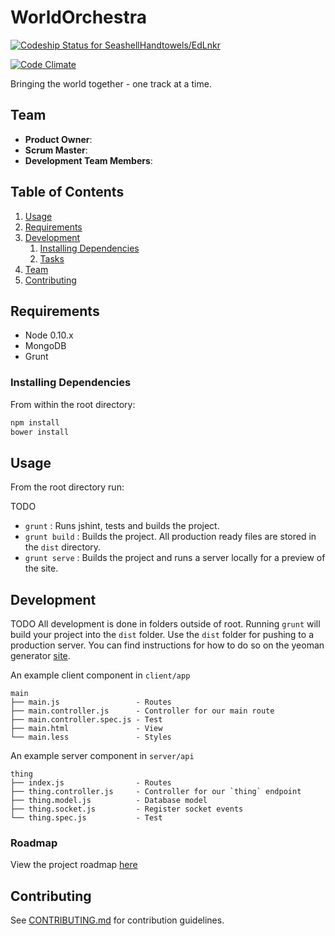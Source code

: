 # WorldOrchestra

[ ![Codeship Status for SeashellHandtowels/EdLnkr](https://codeship.com/projects/be3539f0-87ec-0132-09c5-16b8ca61b731/status?branch=master)](https://codeship.com/projects/59298)

[![Code Climate](https://codeclimate.com/github/SeashellHandtowels/edlnkr/badges/gpa.svg)](https://codeclimate.com/github/SeashellHandtowels/edlnkr)

Bringing the world together - one track at a time.

## Team

  - __Product Owner__: 
  - __Scrum Master__: 
  - __Development Team Members__: 

## Table of Contents

1. [Usage](#Usage)
1. [Requirements](#requirements)
1. [Development](#development)
    1. [Installing Dependencies](#installing-dependencies)
    1. [Tasks](#tasks)
1. [Team](#team)
1. [Contributing](#contributing)

## Requirements

- Node 0.10.x
- MongoDB
- Grunt

### Installing Dependencies

From within the root directory:

```sh
npm install
bower install
```

## Usage

From the root directory run: 

TODO
- `grunt` : Runs jshint, tests and builds the project.
- `grunt build` : Builds the project. All production ready files are stored in the `dist` directory.
- `grunt serve` : Builds the project and runs a server locally for a preview of the site. 

## Development

TODO
All development is done in folders outside of root. Running `grunt` will build your project into the `dist` folder. Use the `dist` folder for pushing to a production server. You can find instructions for how to do so on the yeoman generator [site](https://github.com/DaftMonk/generator-angular-fullstack#heroku).

An example client component in `client/app`

    main
    ├── main.js                 - Routes
    ├── main.controller.js      - Controller for our main route
    ├── main.controller.spec.js - Test
    ├── main.html               - View
    └── main.less               - Styles

An example server component in `server/api`

    thing
    ├── index.js                - Routes
    ├── thing.controller.js     - Controller for our `thing` endpoint
    ├── thing.model.js          - Database model
    ├── thing.socket.js         - Register socket events
    └── thing.spec.js           - Test

### Roadmap

View the project roadmap [here](https://github.com/WorldOrchestra/WorldOrchestra/issues)

## Contributing

See [CONTRIBUTING.md](CONTRIBUTING.md) for contribution guidelines.
